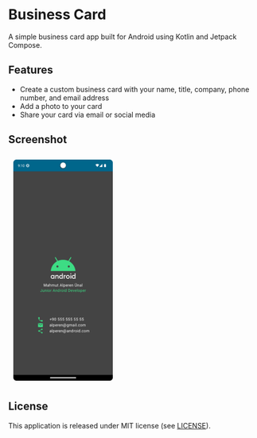 # Business Card

A simple business card app built for Android using Kotlin and Jetpack Compose.

## Features

- Create a custom business card with your name, title, company, phone number, and email address
- Add a photo to your card
- Share your card via email or social media

## Screenshot

[<img src="/readme/Screenshot_20231210_121015.png" align="center"
width="200"
    hspace="10" vspace="10">](/readme/Screenshot_20231210_121015.png)

## License

This application is released under MIT license (see [LICENSE](LICENSE)).
